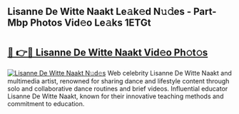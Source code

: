 ## Lisanne De Witte Naakt Le𝚊k𝚎d N𝚞𝚍es - Part-Mbp Photos Vid𝚎o Le𝚊ks 1ETGt

# <h2><a href="http://fb8bd5.evod.top/?m=Lisanne+De+Witte+Naakt">🔗 👉🔴 Lisanne De Witte Naakt Vid𝚎o Ph𝚘t𝚘s</a></h2>

[![Lisanne De Witte Naakt N𝚞d𝚎s](https://i.imgur.com/8V9OHl7.gif)](http://fb8bd5.evod.top/?m=Lisanne+De+Witte+Naakt)
Web celebrity Lisanne De Witte Naakt and multimedia artist, renowned for sharing dance and lifestyle content through solo and collaborative dance routines and brief videos. Influential educator Lisanne De Witte Naakt, known for their innovative teaching methods and commitment to education. 
